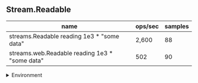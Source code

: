 ## Stream.Readable

|name|ops/sec|samples|
|-|-|-|
|streams.Readable reading 1e3 * "some data"|2,600|88|
|streams.web.Readable reading 1e3 * "some data"|502|90|


<details>
<summary>Environment</summary>

* __Machine:__ linux x64 | 4 vCPUs | 7.6GB Mem
* __Run:__ Tue Nov 07 2023 23:24:21 GMT+0000 (Coordinated Universal Time)
</details>

<!--
{"environment":{"platform":"linux","arch":"x64","cpus":4,"totalMemory":7.6085662841796875},"benchmarks":[{"name":"streams.Readable reading 1e3 * \"some data\"","opsSec":2599.559890657963,"samples":6},{"name":"streams.web.Readable reading 1e3 * \"some data\"","opsSec":501.65115245253077,"samples":5}]}-->
